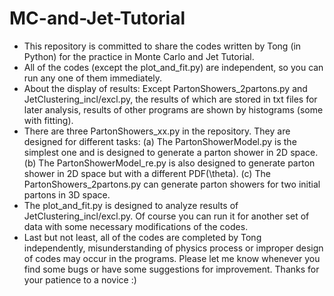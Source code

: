 # MC-and-Jet-Tutorial
* This repository is committed to share the codes written by Tong (in Python) for the practice in Monte Carlo and Jet Tutorial.
* All of the codes (except the plot_and_fit.py) are independent, so you can run any one of them immediately.
* About the display of results: Except PartonShowers_2partons.py and JetClustering_incl/excl.py, the results of which are stored in txt files for later analysis, results of other programs are shown by histograms (some with fitting).
* There are three PartonShowers_xx.py in the repository. They are designed for different tasks: (a) The PartonShowerModel.py is the simplest one and is designed to generate a parton shower in 2D space. (b) The PartonShowerModel_re.py is also designed to generate parton shower in 2D space but with a different PDF(\theta). (c) The PartonShowers_2partons.py can generate parton showers for two initial partons in 3D space.
* The plot_and_fit.py is designed to analyze results of JetClustering_incl/excl.py. Of course you can run it for another set of data with some necessary modifications of the codes.
* Last but not least, all of the codes are completed by Tong independently, misunderstanding of physics process or improper design of codes may occur in the programs. Please let me know whenever you find some bugs or have some suggestions for improvement. Thanks for your patience to a novice :)

